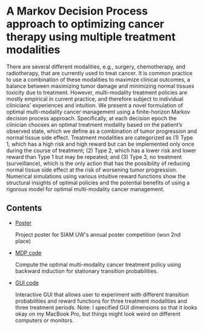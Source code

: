 # A Markov Decision Process approach to optimizing cancer therapy using multiple treatment modalities

There are several different modalities, e.g., surgery, chemotherapy, and radiotherapy, that are currently used to treat cancer. It is common practice to use a combination of these modalities to maximize clinical outcomes, a balance between maximizing tumor damage and minimizing normal tissues toxicity due to treatment. However, multi-modality treatment policies are mostly empirical in current practice, and therefore subject to individual clinicians’ experiences and intuition. We present a novel formulation of optimal multi-modality cancer management using a finite-horizon Markov decision process approach. Specifically, at each decision epoch the clinician chooses an optimal treatment modality based on the patient’s observed state, which we define as a combination of tumor progression and normal tissue side effect. Treatment modalities are categorized as (1) Type 1, which has a high risk and high reward but can be implemented only once during the course of treatment; (2) Type 2, which has a lower risk and lower reward than Type 1 but may be repeated; and (3) Type 3, no treatment (surveillance), which is the only action that has the possibility of reducing normal tissue side effect at the risk of worsening tumor progression. Numerical simulations using various intuitive reward functions show the structural insights of optimal policies and the potential benefits of using a rigorous model for optimal multi-modality cancer management.

## Contents
* [Poster](https://github.com/kels271828/cancerMDP/blob/master/mdpPoster.pdf)

  Project poster for SIAM UW's annual poster competition (won 2nd place)
* [MDP code](https://github.com/kels271828/cancerMDP/blob/master/mdpMain.m)

  Compute the optimal multi-modality cancer treatment policy using backward induction for stationary transition probabilities.
* [GUI code](https://github.com/kels271828/cancerMDP/blob/master/mdpGUI.m)

  Interactive GUI that allows user to experiment with different transition probabilities and reward functions for three treatment modalities and three treatment periods. Note: I specified GUI dimensions so that it looks okay on my MacBook Pro, but things might look weird on different computers or monitors. 
